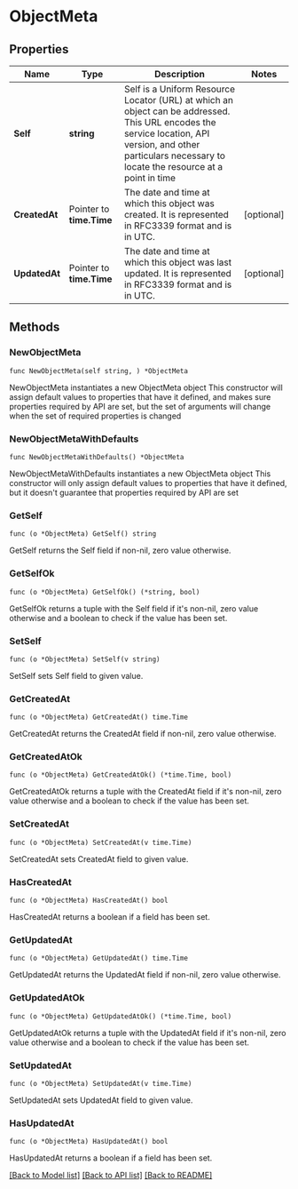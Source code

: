# ObjectMeta

## Properties

Name | Type | Description | Notes
------------ | ------------- | ------------- | -------------
**Self** | **string** | Self is a Uniform Resource Locator (URL) at which an object can be addressed. This URL encodes the service location, API version, and other particulars necessary to locate the resource at a point in time | 
**CreatedAt** | Pointer to **time.Time** | The date and time at which this object was created. It is represented in RFC3339 format and is in UTC. | [optional] 
**UpdatedAt** | Pointer to **time.Time** | The date and time at which this object was last updated. It is represented in RFC3339 format and is in UTC. | [optional] 

## Methods

### NewObjectMeta

`func NewObjectMeta(self string, ) *ObjectMeta`

NewObjectMeta instantiates a new ObjectMeta object
This constructor will assign default values to properties that have it defined,
and makes sure properties required by API are set, but the set of arguments
will change when the set of required properties is changed

### NewObjectMetaWithDefaults

`func NewObjectMetaWithDefaults() *ObjectMeta`

NewObjectMetaWithDefaults instantiates a new ObjectMeta object
This constructor will only assign default values to properties that have it defined,
but it doesn't guarantee that properties required by API are set

### GetSelf

`func (o *ObjectMeta) GetSelf() string`

GetSelf returns the Self field if non-nil, zero value otherwise.

### GetSelfOk

`func (o *ObjectMeta) GetSelfOk() (*string, bool)`

GetSelfOk returns a tuple with the Self field if it's non-nil, zero value otherwise
and a boolean to check if the value has been set.

### SetSelf

`func (o *ObjectMeta) SetSelf(v string)`

SetSelf sets Self field to given value.


### GetCreatedAt

`func (o *ObjectMeta) GetCreatedAt() time.Time`

GetCreatedAt returns the CreatedAt field if non-nil, zero value otherwise.

### GetCreatedAtOk

`func (o *ObjectMeta) GetCreatedAtOk() (*time.Time, bool)`

GetCreatedAtOk returns a tuple with the CreatedAt field if it's non-nil, zero value otherwise
and a boolean to check if the value has been set.

### SetCreatedAt

`func (o *ObjectMeta) SetCreatedAt(v time.Time)`

SetCreatedAt sets CreatedAt field to given value.

### HasCreatedAt

`func (o *ObjectMeta) HasCreatedAt() bool`

HasCreatedAt returns a boolean if a field has been set.

### GetUpdatedAt

`func (o *ObjectMeta) GetUpdatedAt() time.Time`

GetUpdatedAt returns the UpdatedAt field if non-nil, zero value otherwise.

### GetUpdatedAtOk

`func (o *ObjectMeta) GetUpdatedAtOk() (*time.Time, bool)`

GetUpdatedAtOk returns a tuple with the UpdatedAt field if it's non-nil, zero value otherwise
and a boolean to check if the value has been set.

### SetUpdatedAt

`func (o *ObjectMeta) SetUpdatedAt(v time.Time)`

SetUpdatedAt sets UpdatedAt field to given value.

### HasUpdatedAt

`func (o *ObjectMeta) HasUpdatedAt() bool`

HasUpdatedAt returns a boolean if a field has been set.


[[Back to Model list]](../README.md#documentation-for-models) [[Back to API list]](../README.md#documentation-for-api-endpoints) [[Back to README]](../README.md)


